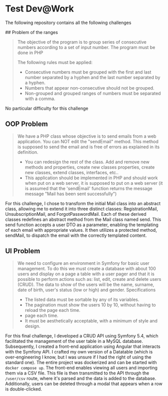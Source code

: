 # Test Dev@Work

The following repository contains all the following challenges


## Problem of the ranges

> The objective of the program is to group series of consecutive numbers according to a set of
> input number. The program must be done in PHP
>
> The following rules must be applied:
>
> * Consecutive numbers must be grouped with the first and last number separated by a
> hyphen and the last number separated by a hyphen.
> * Numbers that appear non-consecutive should not be grouped.
> * Non-grouped and grouped ranges of numbers must be separated with a comma.

No particular difficulty for this challenge

## OOP Problem

> We have a PHP class whose objective is to send emails from a web application.
>  You can NOT edit the "sendEmail" method. This method is supposed to send the email
> and is free of errors as explained in its definition.
> * You can redesign the rest of the class. Add and remove new methods and properties,
> create new classes properties, create new classes, extend classes, interfaces, etc..
> * This application should be implemented in PHP and should work when put on a web
> server, it is supposed to put on a web server (it is assumed that the 'sendEmail' function
> returns the message message "Mail has been sent successfully")

For this challenge, I chose to transform the initial Mail class into an abstract class, allowing me to extend it into three distinct classes: RegistrationMail, UnsubscriptionMail, and ForgotPasswordMail. Each of these derived classes redefines an abstract method from the Mail class named send. This send function accepts a user DTO as a parameter, enabling the templating of each email with appropriate values. It then utilizes a protected method, sendMail, to dispatch the email with the correctly templated content.

## UI Problem

> We need to configure an environment in Symfony for basic user management. To do this we
> must create a database with about 100 users and display on a page a table with a user pager
> and that it is possible to perform actions such as: list, edit, create and delete users (CRUD).
> The data to show of the users will be the name, surname, date of birth,
> user's status (low or high) and gender.
> Specifications
> * The listed data must be sortable by any of its variables.
> * The pagination must show the users 10 by 10, without having to reload the page each
> time.
> * page each time.
> * It must be aesthetically acceptable, with a minimum of style and design.

For this final challenge, I developed a CRUD API using Symfony 5.4, which facilitated the management of the user table in a MySQL database. Subsequently, I created a front-end application using Angular that interacts with the Symfony API. I crafted my own version of a Datatable (which is over-engineering I know, but I was unsure if I had the right of using the standard one). The entire project was dockerized and can be started with `docker compose up`. The front-end enables viewing all users and importing them via a CSV file. This file is then transmitted to the API through the `/user/csv` route, where it's parsed and the data is added to the database. Additionally, users can be deleted through a modal that appears when a row is double-clicked.